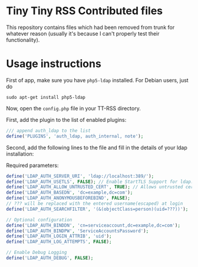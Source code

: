 Tiny Tiny RSS Contributed files
===============================

This repository contains files which had been removed from trunk for
whatever reason (usually it's because I can't properly test their functionality).


Usage instructions
=================

First of app, make sure you have `php5-ldap` installed.
For Debian users, just do

`sudo apt-get install php5-ldap`


Now, open the `config.php` file in your TT-RSS directory.

First, add the plugin to the list of enabled plugins:

```php
/// append auth_ldap to the list
define('PLUGINS', 'auth_ldap, auth_internal, note');
```

Second, add the following lines to the file and fill in the details of your ldap installation:

Required parameters:
```php
define('LDAP_AUTH_SERVER_URI', 'ldap://localhost:389/');
define('LDAP_AUTH_USETLS', FALSE); // Enable StartTLS Support for ldap://
define('LDAP_AUTH_ALLOW_UNTRUSTED_CERT', TRUE); // Allows untrusted certificate
define('LDAP_AUTH_BASEDN', 'dc=example,dc=com');
define('LDAP_AUTH_ANONYMOUSBEFOREBIND', FALSE);
// ??? will be replaced with the entered username(escaped) at login
define('LDAP_AUTH_SEARCHFILTER', '(&(objectClass=person)(uid=???))');

// Optional configuration
define('LDAP_AUTH_BINDDN', 'cn=serviceaccount,dc=example,dc=com');
define('LDAP_AUTH_BINDPW', 'ServiceAccountsPassword');
define('LDAP_AUTH_LOGIN_ATTRIB', 'uid');
define('LDAP_AUTH_LOG_ATTEMPTS', FALSE);

// Enable Debug Logging
define('LDAP_AUTH_DEBUG', FALSE);
```
